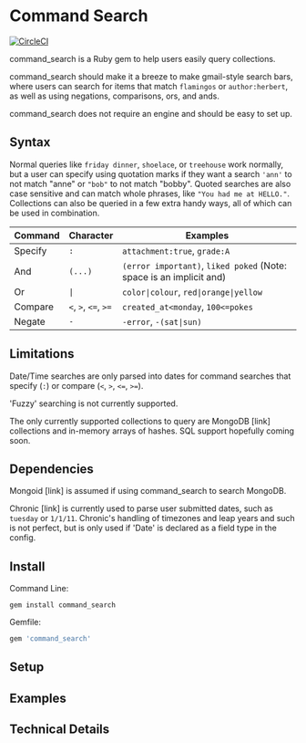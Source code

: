 # Command Search
[![CircleCI](https://circleci.com/gh/zumbalogy/command_search.svg?style=svg)](https://circleci.com/gh/zumbalogy/command_search)

command_search is a Ruby gem to help users easily query collections.

command_search should make it a breeze to make gmail-style search bars, where
users can search for items that match `flamingos` or `author:herbert`, as well
as using negations, comparisons, ors, and ands.

command_search does not require an engine and should be easy to set up.

## Syntax
Normal queries like `friday dinner`, `shoelace`, or `treehouse` work normally,
but a user can specify using quotation marks if they want a search `'ann'` to
not match "anne" or `"bob"` to not match "bobby". Quoted searches are also
case sensitive and can match whole phrases, like `"You had me at HELLO."`.
Collections can also be queried in a few extra handy ways, all of which can
be used in combination.

| Command | Character            | Examples                               |
| ----    | -----                | ----------                             |
| Specify | `:`                  | `attachment:true`, `grade:A`           |
| And     | `(...)`              | `(error important)`, `liked poked` (Note: space is an implicit and) |
| Or      | `\|`                 | `color\|colour`, `red\|orange\|yellow` |
| Compare | `<`, `>`, `<=`, `>=` | `created_at<monday`, `100<=pokes`      |
| Negate  | `-`                  | `-error`, `-(sat\|sun)`                |

## Limitations
Date/Time searches are only parsed into dates for command searches that
specify (`:`) or compare (`<`, `>`, `<=`, `>=`).

'Fuzzy' searching is not currently supported.

The only currently supported collections to query are MongoDB [link] collections
and in-memory arrays of hashes.
SQL support hopefully coming soon.

## Dependencies
Mongoid [link] is assumed if using command_search to search MongoDB.

Chronic [link] is currently used to parse user submitted dates, such as
`tuesday` or `1/1/11`. Chronic's handling of timezones and leap years and such
is not perfect, but is only used if 'Date' is declared as a field type in the config.

## Install
Command Line:
```
gem install command_search
```
Gemfile:
```ruby
gem 'command_search'
```

## Setup


## Examples

## Technical Details
